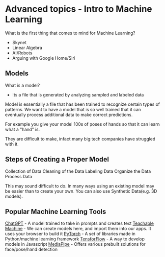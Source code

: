# Advanced topics - Intro to Machine Learning

What is the first thing that comes to mind for Machine Learning?

- Skynet
- Linear Algebra
- AI/Robots
- Arguing with Google Home/Siri

## Models

What is a model?

- Its a file that is generated by analyzing sampled and labeled data

Model is essentially a file that has been trained to recognize certain types of patterns. We want to have a model that is so well trained that it can eventually process additional data to make correct predictions.

For example you give your model 100s of poses of hands so that it can learn what a "hand" is.

They are difficult to make, infact many big tech companies have struggled with it.

## Steps of Creating a Proper Model

Collection of Data
Cleaning of the Data
Labeling Data
Organize the Data
Process Data

This may sound difficult to do. In many ways using an existing model may be easier than to create your own.
You can also use Synthetic Data(e.g. 3D models).

## Popular Machine Learning Tools
[ChatGPT](https://openai.com/blog/chatgpt/) - A model trained to take in prompts and creates text
[Teachable Machine](https://teachablemachine.withgoogle.com/) - We can create models here, and import them into our apps. It uses your browser to build it
[PyTorch](https://pytorch.org/) - A set of libraries made in Python/machine learning framework
[TensforFlow](https://www.tensorflow.org/js) - A way to develop models in Javascript
[MediaPipe](https://google.github.io/mediapipe/) - Offers various prebuilt solutions for face/pose/hand detection



